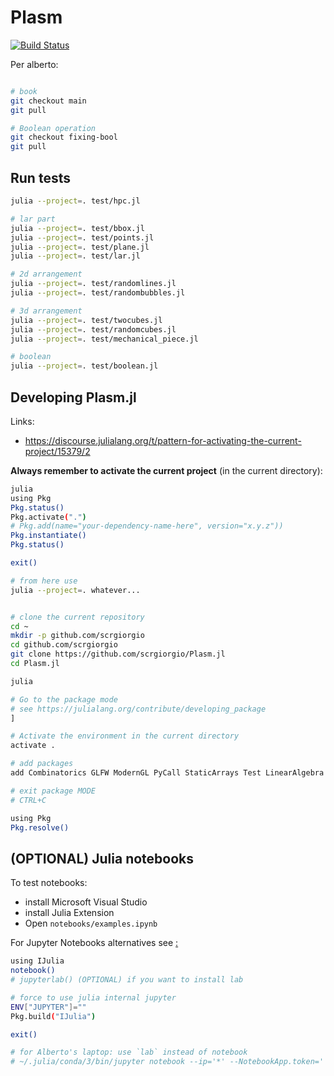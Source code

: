# Plasm

[![Build Status](https://github.com/scrgiorgio/Plasm.jl/actions/workflows/CI.yml/badge.svg?branch=master)](https://github.com/scrgiorgio/Plasm.jl/actions/workflows/CI.yml?query=branch%3Amaster)

Per alberto:

```bash

# book
git checkout main
git pull

# Boolean operation
git checkout fixing-bool
git pull
```

## Run tests

```bash
julia --project=. test/hpc.jl

# lar part
julia --project=. test/bbox.jl
julia --project=. test/points.jl
julia --project=. test/plane.jl
julia --project=. test/lar.jl

# 2d arrangement
julia --project=. test/randomlines.jl
julia --project=. test/randombubbles.jl

# 3d arrangement
julia --project=. test/twocubes.jl
julia --project=. test/randomcubes.jl
julia --project=. test/mechanical_piece.jl

# boolean
julia --project=. test/boolean.jl

```

## Developing Plasm.jl

Links:
- https://discourse.julialang.org/t/pattern-for-activating-the-current-project/15379/2

**Always remember to activate the current project** (in the current directory):

```bash
julia
using Pkg
Pkg.status()
Pkg.activate(".")
# Pkg.add(name="your-dependency-name-here", version="x.y.z"))
Pkg.instantiate()
Pkg.status()

exit()

# from here use
julia --project=. whatever...
```

```bash

# clone the current repository
cd ~
mkdir -p github.com/scrgiorgio
cd github.com/scrgiorgio
git clone https://github.com/scrgiorgio/Plasm.jl
cd Plasm.jl

julia

# Go to the package mode
# see https://julialang.org/contribute/developing_package
] 

# Activate the environment in the current directory
activate .

# add packages
add Combinatorics GLFW ModernGL PyCall StaticArrays Test LinearAlgebra DataStructures SparseArrays NearestNeighbors Triangulate IntervalTrees CoordinateTransformations Rotations GeometryBasics Colors MeshCat FileIO MeshIO Meshing IJulia 

# exit package MODE
# CTRL+C 

using Pkg
Pkg.resolve()
```

## (OPTIONAL) Julia notebooks

To test notebooks:
- install Microsoft Visual Studio
- install Julia Extension
- Open `notebooks/examples.ipynb`

For Jupyter Notebooks alternatives see [ :](https://marketsplash.com/julia-ides/)

```bash
using IJulia
notebook()
# jupyterlab() (OPTIONAL) if you want to install lab

# force to use julia internal jupyter
ENV["JUPYTER"]=""
Pkg.build("IJulia")

exit()

# for Alberto's laptop: use `lab` instead of notebook
# ~/.julia/conda/3/bin/jupyter notebook --ip='*' --NotebookApp.token='' --NotebookApp.password=''
```

